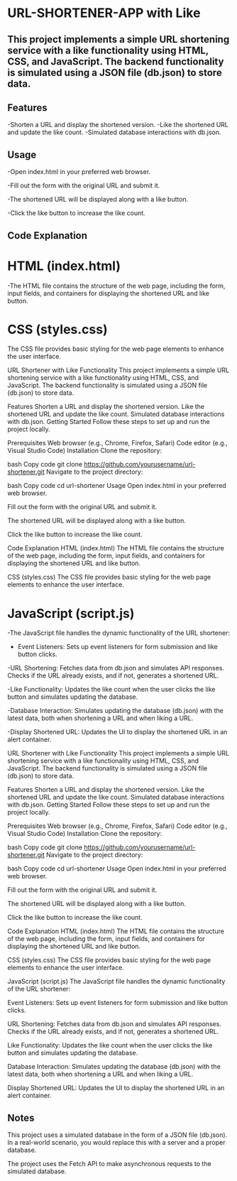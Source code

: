# URL-SHORTENER-APP with Like 

## This project implements a simple URL shortening service with a like functionality using HTML, CSS, and JavaScript. The backend functionality is simulated using a JSON file (db.json) to store data.

## Features
-Shorten a URL and display the shortened version.
-Like the shortened URL and update the like count.
-Simulated database interactions with db.json.

## Usage
-Open index.html in your preferred web browser.

-Fill out the form with the original URL and submit it.

-The shortened URL will be displayed along with a like button.

-Click the like button to increase the like count.

## Code Explanation

# HTML (index.html)
-The HTML file contains the structure of the web page, including the form, input fields, and containers for displaying the shortened URL and like button.

# CSS (styles.css)
The CSS file provides basic styling for the web page elements to enhance the user interface.


URL Shortener with Like Functionality
This project implements a simple URL shortening service with a like functionality using HTML, CSS, and JavaScript. The backend functionality is simulated using a JSON file (db.json) to store data.

Features
Shorten a URL and display the shortened version.
Like the shortened URL and update the like count.
Simulated database interactions with db.json.
Getting Started
Follow these steps to set up and run the project locally.

Prerequisites
Web browser (e.g., Chrome, Firefox, Safari)
Code editor (e.g., Visual Studio Code)
Installation
Clone the repository:

bash
Copy code
git clone https://github.com/yourusername/url-shortener.git
Navigate to the project directory:

bash
Copy code
cd url-shortener
Usage
Open index.html in your preferred web browser.

Fill out the form with the original URL and submit it.

The shortened URL will be displayed along with a like button.

Click the like button to increase the like count.

Code Explanation
HTML (index.html)
The HTML file contains the structure of the web page, including the form, input fields, and containers for displaying the shortened URL and like button.

CSS (styles.css)
The CSS file provides basic styling for the web page elements to enhance the user interface.

# JavaScript (script.js)

-The JavaScript file handles the dynamic functionality of the URL shortener:

- Event Listeners: Sets up event listeners for form submission and like button clicks.

-URL Shortening: Fetches data from db.json and simulates API responses. Checks if the URL already exists, and if not, generates a shortened URL.

-Like Functionality: Updates the like count when the user clicks the like button and simulates updating the database.

-Database Interaction: Simulates updating the database (db.json) with the latest data, both when shortening a URL and when liking a URL.

-Display Shortened URL: Updates the UI to display the shortened URL in an alert container.


URL Shortener with Like Functionality
This project implements a simple URL shortening service with a like functionality using HTML, CSS, and JavaScript. The backend functionality is simulated using a JSON file (db.json) to store data.

Features
Shorten a URL and display the shortened version.
Like the shortened URL and update the like count.
Simulated database interactions with db.json.
Getting Started
Follow these steps to set up and run the project locally.

Prerequisites
Web browser (e.g., Chrome, Firefox, Safari)
Code editor (e.g., Visual Studio Code)
Installation
Clone the repository:

bash
Copy code
git clone https://github.com/yourusername/url-shortener.git
Navigate to the project directory:

bash
Copy code
cd url-shortener
Usage
Open index.html in your preferred web browser.

Fill out the form with the original URL and submit it.

The shortened URL will be displayed along with a like button.

Click the like button to increase the like count.

Code Explanation
HTML (index.html)
The HTML file contains the structure of the web page, including the form, input fields, and containers for displaying the shortened URL and like button.

CSS (styles.css)
The CSS file provides basic styling for the web page elements to enhance the user interface.

JavaScript (script.js)
The JavaScript file handles the dynamic functionality of the URL shortener:

Event Listeners: Sets up event listeners for form submission and like button clicks.

URL Shortening: Fetches data from db.json and simulates API responses. Checks if the URL already exists, and if not, generates a shortened URL.

Like Functionality: Updates the like count when the user clicks the like button and simulates updating the database.

Database Interaction: Simulates updating the database (db.json) with the latest data, both when shortening a URL and when liking a URL.

Display Shortened URL: Updates the UI to display the shortened URL in an alert container.

## Notes
This project uses a simulated database in the form of a JSON file (db.json). In a real-world scenario, you would replace this with a server and a proper database.

The project uses the Fetch API to make asynchronous requests to the simulated database.
